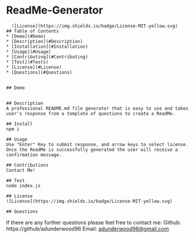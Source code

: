 # ReadMe-Generator
      ![License](https://img.shields.io/badge/License-MIT-yellow.svg)
    ## Table of Contents
    * [Demo](#Demo)
    * [Description](#Description)
    * [Installation](#Installation)
    * [Usage](#Usage)
    * [Contributing](#Contributing)
    * [Test](#Tests)
    * [License](#License)
    * [Questions](#Questions)
    

    ## Demo 

    
    ## Description
    A professional README.md file generator that is easy to use and takes user's response from a template of questions to create a ReadMe.

    ## Install
    npm i

    ## Usage
    Use "Enter" Key to submit response, and arrow keys to select license. Once the ReadMe is successfully generated the user will receive a confirmation message.

    ## Contributions
    Contact Me!

    ## Test
    node index.js

    ## License
    ![License](https://img.shields.io/badge/License-MIT-yellow.svg)

    ## Questions
  If there are any further questions please feel free to contact me:
  Github: https://github/adunderwood96
  Email: adunderwood96@gmail.com
